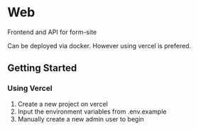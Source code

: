# Web

Frontend and API for form-site

Can be deployed via docker. However using vercel is prefered.

## Getting Started

### Using Vercel

1) Create a new project on vercel
2) Input the environment variables from .env.example
3) Manually create a new admin user to begin